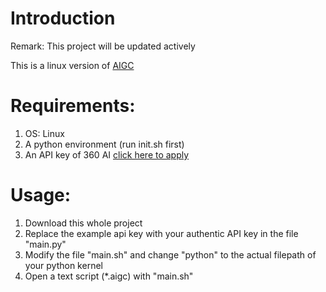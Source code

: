 # Introduction
Remark: This project will be updated actively

This is a linux version of [AIGC](https://github.com/Magic-Abracadabra/AI-Chinese-Scripting-Language)

# Requirements:
1. OS: Linux
2. A python environment (run init.sh first)
3. An API key of 360 AI [click here to apply](https://ai.360.com/open)
# Usage:
1. Download this whole project
2. Replace the example api key with your authentic API key in the file "main.py"
3. Modify the file "main.sh" and change "python" to the actual filepath of your python kernel
4. Open a text script (*.aigc) with "main.sh"
